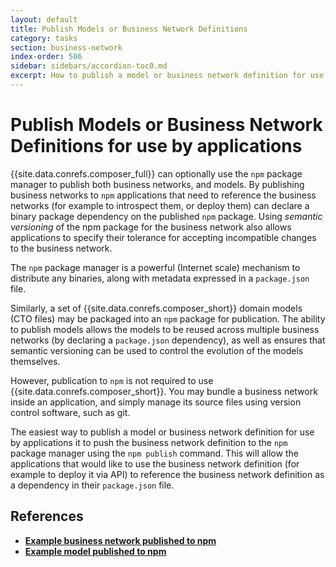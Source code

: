 ```yaml
---
layout: default
title: Publish Models or Business Network Definitions
category: tasks
section: business-network
index-order: 506
sidebar: sidebars/accordion-toc0.md
excerpt: How to publish a model or business network definition for use by applications
---
```


# Publish Models or Business Network Definitions for use by applications


{{site.data.conrefs.composer_full}} can optionally use the `npm` package manager to publish both business networks, and models. By publishing business networks to `npm` applications that need to reference the business networks (for example to introspect them, or deploy them) can declare a binary package dependency on the published `npm` package. Using _semantic versioning_ of the npm package for the business network also allows applications to specify their tolerance for accepting incompatible changes to the business network.

The `npm` package manager is a powerful (Internet scale) mechanism to distribute any binaries, along with metadata expressed in a `package.json` file.

Similarly, a set of {{site.data.conrefs.composer_short}} domain models (CTO files) may be packaged into an `npm` package for publication. The ability to publish models allows the models to be reused across multiple business networks (by declaring a `package.json` dependency), as well as ensures that semantic versioning can be used to control the evolution of the models themselves.

However, publication to `npm` is not required to use {{site.data.conrefs.composer_short}}. You may bundle a business network inside an application, and simply manage its source files using version control software, such as git.

The easiest way to publish a model or business network definition for use by applications it to push the business network definition to the `npm` package manager using the `npm publish` command. This will allow the applications that would like to use the business network definition (for example to deploy it via API) to reference the business network definition as a dependency in their `package.json` file.

## References

* [**Example business network published to npm**](https://www.npmjs.com/package/perishable-network)
* [**Example model published to npm**](https://www.npmjs.com/package/animaltracking-model)
